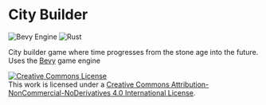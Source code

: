 # City Builder

![Bevy Engine](https://img.shields.io/badge/Bevy-%23FFFFFF.svg?style=for-the-badge&logo=Rust&logoColor=black)
![Rust](https://img.shields.io/badge/rust-%23000000.svg?style=for-the-badge&logo=rust&logoColor=white)

City builder game where time progresses from the stone age into the future. Uses the [Bevy](https://bevyengine.org/) game engine

<a rel="license" href="http://creativecommons.org/licenses/by-nc-nd/4.0/"><img alt="Creative Commons License" style="border-width:0" src="https://i.creativecommons.org/l/by-nc-nd/4.0/88x31.png" /></a><br />This work is licensed under a <a rel="license" href="http://creativecommons.org/licenses/by-nc-nd/4.0/">Creative Commons Attribution-NonCommercial-NoDerivatives 4.0 International License</a>.